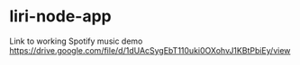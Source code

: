 # liri-node-app


Link to working Spotify music demo
https://drive.google.com/file/d/1dUAcSygEbT110uki0OXohvJ1KBtPbiEy/view
